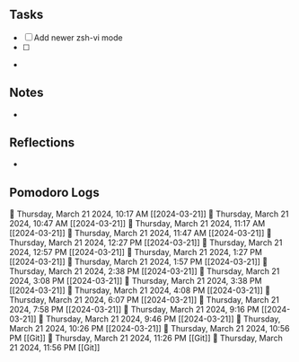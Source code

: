 ## Tasks

- [ ] Add newer zsh-vi mode 
- [ ] 

- 

## Notes

- 

## Reflections

- 

## Pomodoro Logs


🍅 Thursday, March 21 2024, 10:17 AM [[2024-03-21]]
🍅 Thursday, March 21 2024, 10:47 AM [[2024-03-21]]
🍅 Thursday, March 21 2024, 11:17 AM [[2024-03-21]]
🍅 Thursday, March 21 2024, 11:47 AM [[2024-03-21]]
🍅 Thursday, March 21 2024, 12:27 PM [[2024-03-21]]
🍅 Thursday, March 21 2024, 12:57 PM [[2024-03-21]]
🍅 Thursday, March 21 2024, 1:27 PM [[2024-03-21]]
🍅 Thursday, March 21 2024, 1:57 PM [[2024-03-21]]
🍅 Thursday, March 21 2024, 2:38 PM [[2024-03-21]]
🍅 Thursday, March 21 2024, 3:08 PM [[2024-03-21]]
🍅 Thursday, March 21 2024, 3:38 PM [[2024-03-21]]
🍅 Thursday, March 21 2024, 4:08 PM [[2024-03-21]]
🍅 Thursday, March 21 2024, 6:07 PM [[2024-03-21]]
🍅 Thursday, March 21 2024, 7:58 PM [[2024-03-21]]
🍅 Thursday, March 21 2024, 9:16 PM [[2024-03-21]]
🍅 Thursday, March 21 2024, 9:46 PM [[2024-03-21]]🍅 Thursday, March 21 2024, 10:26 PM [[2024-03-21]]🍅 Thursday, March 21 2024, 10:56 PM [[Git]]🍅 Thursday, March 21 2024, 11:26 PM [[Git]]🍅 Thursday, March 21 2024, 11:56 PM [[Git]]